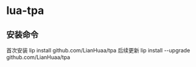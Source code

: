 # lua-tpa
## 安装命令
首次安装
    lip install github.com/LianHuaa/tpa
后续更新
    lip install --upgrade github.com/LianHuaa/tpa
